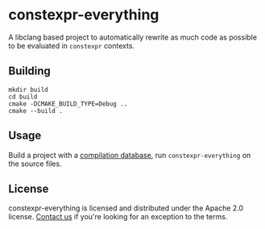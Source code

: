 # constexpr-everything

A libclang based project to automatically rewrite as much code as possible to be evaluated in `constexpr` contexts.

## Building

```
mkdir build
cd build
cmake -DCMAKE_BUILD_TYPE=Debug ..
cmake --build .
```

## Usage

Build a project with a [compilation database](https://clang.llvm.org/docs/JSONCompilationDatabase.html), run `constexpr-everything` on the source files.

## License

constexpr-everything is licensed and distributed under the Apache 2.0 license. [Contact us](mailto:opensource@trailofbits.com) if you're looking for an exception to the terms.

